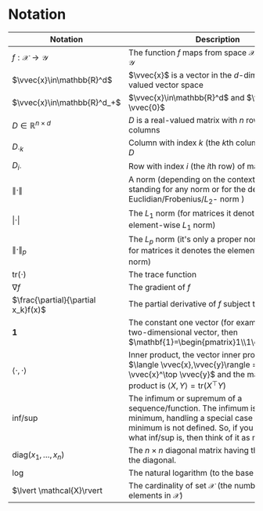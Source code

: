 # Notation
|Notation   | Description|
|-------------------------------------|--------------|
| $f:\mathcal{X}\rightarrow \mathcal{Y}$ |  The function $f$ maps from space $\mathcal{X}$ to the space $\mathcal{Y}$ |
| $\vvec{x}\in\mathbb{R}^d$ | $\vvec{x}$ is a vector in the $d$-dimensional real valued vector space |
| $\vvec{x}\in\mathbb{R}^d_+$ | $\vvec{x}\in\mathbb{R}^d$  and $\vvec{x}\geq \vvec{0}$  |
| $D\in\mathbb{R}^{n\times d}$ | $D$ is a real-valued matrix with $n$ rows and $d$ columns |
| $D_{\cdot k}$ | Column with index $k$ (the $k$th column) of matrix $D$ |
| $D_{i\cdot}$ | Row with index $i$ (the $i$th row) of matrix $D$ |
| $\lVert \cdot \rVert$ | A norm (depending on the context it is either standing for any norm or for the default Euclidian/Frobenius/$L_2$- norm ) |
| $\lvert \cdot \rvert$ | The $L_1$ norm (for matrices it denotes the element-wise $L_1$ norm) |
| $\lVert \cdot\rVert_p$ | The $L_p$ norm (it's only a proper norm for $p\geq 1$, for matrices it denotes the element-wise $L_p$ norm)|
| $\mathrm{tr}(\cdot)$ | The trace function|
| $\nabla f$ | The gradient of $f$|
| $\frac{\partial}{\partial x_k}f(x)$ | The partial derivative of $f$ subject to $x_k$ |
| $\mathbf{1}$ | The constant one vector (for example if $\mathbf{1}$ is a two-dimensional vector, then $\mathbf{1}=\begin{pmatrix}1\\1\end{pmatrix}$ |
| $\langle \cdot, \cdot \rangle$ | Inner product, the vector inner product is $\langle \vvec{x},\vvec{y}\rangle = \vvec{x}^\top \vvec{y}$ and the matrix inner product is $\langle X,Y\rangle = \mathrm{tr}(X^\top Y)$ |
| $\mathrm{inf}/\mathrm{sup}$ | The infimum or supremum of a sequence/function. The infimum is like the minimum, handling a special case where the minimum is not defined. So, if you don't know what inf/sup is, then think of it as min/max.|
| $\mathrm{diag}(x_1,\ldots,x_n)$ | The $n\times n$ diagonal matrix having the vector $\mathbf{x}$ on the diagonal. |
| $\log$ | The natural logarithm (to the base of $e$)|
| $\lvert \mathcal{X}\rvert | The cardinality of set $\mathcal{X}$ (the number of elements in $\mathcal{X}$)| $


